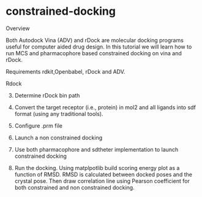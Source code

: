 # constrained-docking

Overview 

Both Autodock Vina (ADV) and rDock are molecular docking programs useful for computer aided drug design.
In this tutorial we will learn how to run MCS and pharmacophore based constrained docking on vina and rDock.

Requirements
rdkit,Openbabel, rDock and ADV.

Rdock

3) Determine rDock bin path

4) Convert the target receptor (i.e., protein) in mol2 and all ligands into sdf format (using any traditional tools).

5) Configure .prm file 

6) Launch a non constrained docking

7) Use both pharmacophore and sdtheter implementation to launch constrained docking

8) Run the docking. Using matplpotlib build scoring energy plot as a function of RMSD. RMSD is calculated between docked poses and the crystal pose. Then draw correlation line using Pearson coefficient for both constrained and non constrained docking. 


